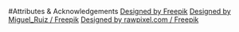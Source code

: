 #Attributes & Acknowledgements
[Designed by Freepik](http://www.freepik.com)
[Designed by Miguel_Ruiz / Freepik](http://www.freepik.com)
[Designed by rawpixel.com / Freepik](http://www.freepik.com)
